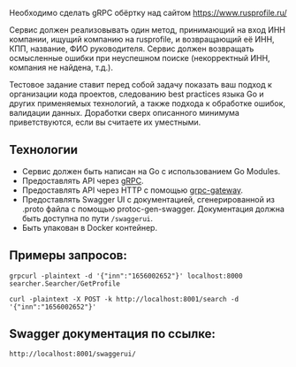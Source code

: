 Необходимо сделать gRPC обёртку над сайтом https://www.rusprofile.ru/

Сервис должен реализовывать один метод, принимающий на вход ИНН компании, ищущий компанию на rusprofile,
и возвращающий её ИНН, КПП, название, ФИО руководителя. Сервис должен возвращать осмысленные ошибки при
неуспешном поиске (некорректный ИНН, компания не найдена, т.д.).

Тестовое задание ставит перед собой задачу показать ваш подход к организации кода проектов, следованию
best practices языка Go и других применяемых технологий, а также подхода к обработке ошибок, валидации данных.
Доработки сверх описанного минимума приветствуются, если вы считаете их уместными.

## Технологии

* Сервис должен быть написан на Go с использованием Go Modules.
* Предоставлять API через [gRPC](https://grpc.io/docs/languages/go/quickstart/).
* Предоставлять API через HTTP с помощью [grpc-gateway](https://github.com/grpc-ecosystem/grpc-gateway).
* Предоставлять Swagger UI с документацией, сгенерированной из .proto файла с помощью protoc-gen-swagger.
  Документация должна быть доступна по пути `/swaggerui`.
* Быть упакован в Docker контейнер.

## Примеры запросов:

```
grpcurl -plaintext -d '{"inn":"1656002652"}' localhost:8000 searcher.Searcher/GetProfile
```

```
curl -plaintext -X POST -k http://localhost:8001/search -d '{"inn":"1656002652"}'
```
## Swagger документация по ссылке:
```
http://localhost:8001/swaggerui/
```
